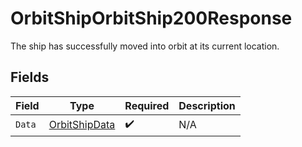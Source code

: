 # OrbitShipOrbitShip200Response

The ship has successfully moved into orbit at its current location.


## Fields

| Field                                                   | Type                                                    | Required                                                | Description                                             |
| ------------------------------------------------------- | ------------------------------------------------------- | ------------------------------------------------------- | ------------------------------------------------------- |
| `Data`                                                  | [OrbitShipData](../../Models/Requests/OrbitShipData.md) | :heavy_check_mark:                                      | N/A                                                     |
